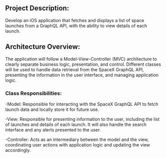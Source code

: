## Project Description:

Develop an iOS application that fetches and displays a list of space launches from a GraphQL API, with the ability to view details of each launch.

## Architecture Overview:

The application will follow a Model-View-Controller (MVC) architecture to clearly separate business logic, presentation, and control. Different classes will be used to handle data retrieval from the SpaceX GraphQL API, presenting the information in the user interface, and managing application logic.

### Class Responsibilities:

-Model: Responsible for interacting with the SpaceX GraphQL API to fetch launch data and locally store it for future use.

-View: Responsible for presenting information to the user, including the list of launches and details of each launch. It will also handle the search interface and any alerts presented to the user.

-Controller: Acts as an intermediary between the model and the view, coordinating user actions with application logic and updating the view accordingly.



